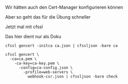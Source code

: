 Wir hätten auch den Cert-Manager konfigurieren können

Aber so geht das für die Übung schneller 

Jetzt mal mit cfssl 

Das hier dient nur als Doku


~~~
cfssl gencert -initca ca.json | cfssljson -bare ca
~~~


~~~
cfssl gencert \
  -ca=ca.pem \
    -ca-key=ca-key.pem \
      -config=ca-config.json \
        -profile=web-servers \
          webhook-csr.json | cfssljson -bare check 
~~~
